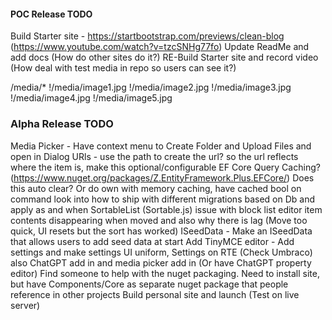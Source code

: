 
#### POC Release TODO

Build Starter site - https://startbootstrap.com/previews/clean-blog (https://www.youtube.com/watch?v=tzcSNHg77fo)
Update ReadMe and add docs (How do other sites do it?)
RE-Build Starter site and record video (How deal with test media in repo so users can see it?)

/media/*
!/media/image1.jpg
!/media/image2.jpg
!/media/image3.jpg
!/media/image4.jpg
!/media/image5.jpg

### Alpha Release TODO

Media Picker - Have context menu to Create Folder and Upload Files and open in Dialog
URls - use the path to create the url? so the url reflects where the item is, make this optional/configurable
EF Core Query Caching? (https://www.nuget.org/packages/Z.EntityFramework.Plus.EFCore/) Does this auto clear? Or do own with memory caching, have cached bool on command
look into how to ship with different migrations based on Db and apply as and when
SortableList (Sortable.js) issue with block list editor item contents disappearing when moved and also why there is lag (Move too quick, UI resets but the sort has worked)
ISeedData - Make an ISeedData that allows users to add seed data at start
Add TinyMCE editor - Add settings and make settings UI uniform, Settings on RTE (Check Umbraco) also ChatGPT add in and media picker add in (Or have ChatGPT property editor)
Find someone to help with the nuget packaging. Need to install site, but have Components/Core as separate nuget package that people reference in other projects
Build personal site and launch (Test on live server)
